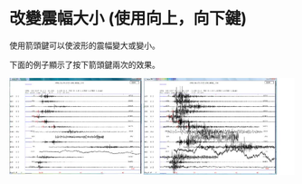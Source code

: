 # 改變震幅大小 \(使用向上，向下鍵\)

使用箭頭鍵可以使波形的震幅變大或變小。

下面的例子顯示了按下箭頭鍵兩次的效果。

![](/assets/seisan-tutorial-007.jpg)

